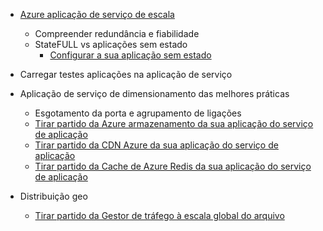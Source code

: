 * [Azure aplicação de serviço de escala](../articles/app-service-web/web-sites-scale.md)
    * Compreender redundância e fiabilidade
    * StateFULL vs aplicações sem estado
        * [Configurar a sua aplicação sem estado](/blog/disabling-arrs-instance-affinity-in-windows-azure-web-sites/)

* Carregar testes aplicações na aplicação de serviço   

* Aplicação de serviço de dimensionamento das melhores práticas
    * Esgotamento da porta e agrupamento de ligações
    * [Tirar partido da Azure armazenamento da sua aplicação do serviço de aplicação](../articles/storage/storage-dotnet-how-to-use-blobs.md)
    * [Tirar partido da CDN Azure da sua aplicação do serviço de aplicação](../articles/cdn/cdn-overview.md)
    * [Tirar partido da Cache de Azure Redis da sua aplicação do serviço de aplicação](../articles/redis-cache/cache-dotnet-how-to-use-azure-redis-cache.md)

* Distribuição geo
    * [Tirar partido da Gestor de tráfego à escala global do arquivo](../articles/traffic-manager/traffic-manager-overview.md)
